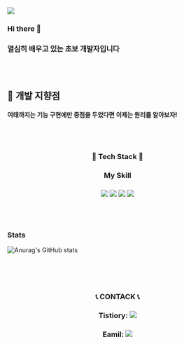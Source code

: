 <img src="https://Hyun.vercel.app/api?type=soft&color=auto&height=300&section=header&text=capsule%20render&fontSize=90"/>

### Hi there 👋  
### 열심히 배우고 있는 초보 개발자입니다  

<br/><br/>

## 🦊 개발 지향점
#### 여태까지는 기능 구현에만 중점을 두었다면 이제는 원리를 알아보자!

<br/><br/>

### <div align="center"> 🌱 Tech Stack 🌱 </div>
### <div align="center">  My Skill </div>


### <div align="center"><img src="https://img.shields.io/badge/Java-007396?style=flat-square&logo=Java&logoColor=white"/></a> <img src="https://img.shields.io/badge/Python-3776AB?style=flat-square&logo=Python&logoColor=white"/></a> <img src="https://img.shields.io/badge/SpringBoot-6DB33F?style=flat-square&logo=Spring Boot&logoColor=white"/></a> <img src="https://img.shields.io/badge/MySQL-4479A1?style=flat-square&logo=MySQL&logoColor=white"/></a></div>  

<br/><br/>
### Stats
![Anurag's GitHub stats](https://github-readme-stats.vercel.app/api?username=developer-hyun&show_icons=true&theme=radical)


<br/><br/><br/>

### <div align="center"> 📞 CONTACK 📞 </div>

### <div align="center"> Tistiory: <a href="https://rlckdrkdud.tistory.com/" target="_blank"><img src="https://img.shields.io/badge/rlckdrkdud.tistiory.com-000000?style=plastic&logo=42&logoColor=FFFFFF"/></a></div>
### <div align="center"> Eamil: <img src="https://img.shields.io/badge/rlckdrkdud@naver.com-03C75A?style=flat-square&logo=Naver&logoColor=white"/></a></div>







<!--
**developer-hyun/developer-hyun** is a ✨ _special_ ✨ repository because its `README.md` (this file) appears on your GitHub profile.

Here are some ideas to get you started:

- 🔭 I’m currently working on ...
- 🌱 I’m currently learning ...
- 👯 I’m looking to collaborate on ...
- 🤔 I’m looking for help with ...
- 💬 Ask me about ...
- 📫 How to reach me: ...
- 😄 Pronouns: ...
- ⚡ Fun fact: ...
-->
